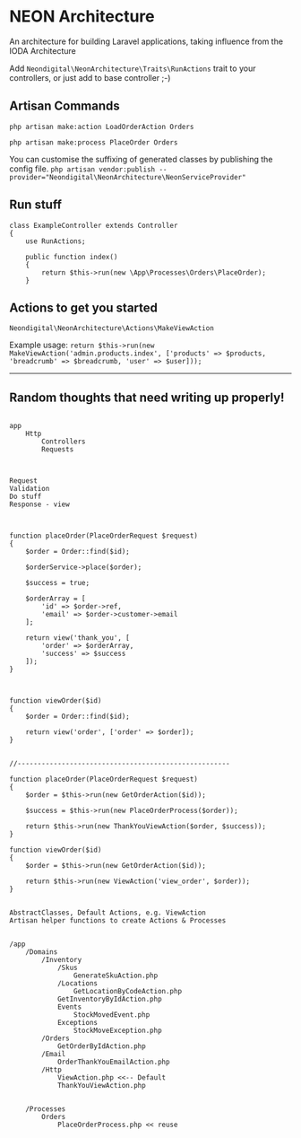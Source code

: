 # NEON Architecture
An architecture for building Laravel applications, taking influence from the IODA Architecture


Add `Neondigital\NeonArchitecture\Traits\RunActions` trait to your controllers, or just add to base controller ;-)

## Artisan Commands

```
php artisan make:action LoadOrderAction Orders

php artisan make:process PlaceOrder Orders
```

You can customise the suffixing of generated classes by publishing the config file.
`php artisan vendor:publish --provider="Neondigital\NeonArchitecture\NeonServiceProvider"`


## Run stuff

```
class ExampleController extends Controller
{
    use RunActions;

    public function index()
    {
        return $this->run(new \App\Processes\Orders\PlaceOrder);
    }

```

## Actions to get you started

`Neondigital\NeonArchitecture\Actions\MakeViewAction`

Example usage: `return $this->run(new MakeViewAction('admin.products.index', ['products' => $products, 'breadcrumb' => $breadcrumb, 'user' => $user]));`




---

## Random thoughts that need writing up properly!

```

app
    Http
        Controllers
        Requests



Request
Validation
Do stuff
Response - view



function placeOrder(PlaceOrderRequest $request)
{
    $order = Order::find($id);

    $orderService->place($order);

    $success = true;

    $orderArray = [
        'id' => $order->ref,
        'email' => $order->customer->email
    ];

    return view('thank_you', [
        'order' => $orderArray,
        'success' => $success
    ]);
}



function viewOrder($id)
{
    $order = Order::find($id);

    return view('order', ['order' => $order]);
}


//-----------------------------------------------------

function placeOrder(PlaceOrderRequest $request)
{
    $order = $this->run(new GetOrderAction($id));

    $success = $this->run(new PlaceOrderProcess($order));

    return $this->run(new ThankYouViewAction($order, $success));
}

function viewOrder($id)
{
    $order = $this->run(new GetOrderAction($id));

    return $this->run(new ViewAction('view_order', $order));
}


AbstractClasses, Default Actions, e.g. ViewAction
Artisan helper functions to create Actions & Processes


/app
    /Domains
        /Inventory
            /Skus
                GenerateSkuAction.php
            /Locations
                GetLocationByCodeAction.php
            GetInventoryByIdAction.php
            Events
                StockMovedEvent.php
            Exceptions
                StockMoveException.php
        /Orders
            GetOrderByIdAction.php
        /Email
            OrderThankYouEmailAction.php
        /Http
            ViewAction.php <<-- Default
            ThankYouViewAction.php


    /Processes
        Orders
            PlaceOrderProcess.php << reuse

```